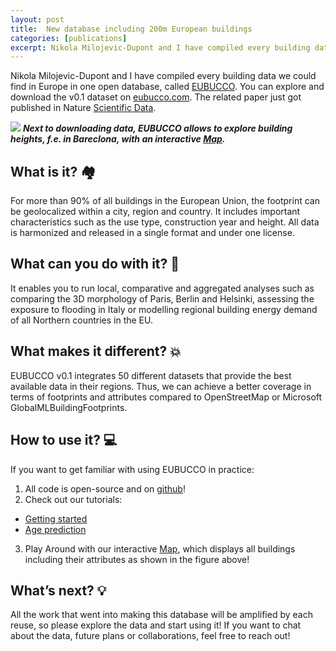 ```yaml
---
layout: post
title:  New database including 200m European buildings
categories: [publications]
excerpt: Nikola Milojevic-Dupont and I have compiled every building data we could find in Europe in one open database, called EUBUCCO...
---
```


Nikola Milojevic-Dupont and I have compiled every building data we could find in Europe in one open database, called [EUBUCCO](https://www.eubucco.com). You can explore and download the v0.1 dataset on [eubucco.com](https://www.eubucco.com). The related paper just got published in Nature [Scientific Data](https://rdcu.be/c71ZD).  

![](/images/eubucco.png)
***Next to downloading data, EUBUCCO allows to explore building heights, f.e. in Bareclona, with an interactive [Map](https://eubucco.com/data/map).***

## What is it? 🏘 
For more than 90% of all buildings in the European Union, the footprint can be geolocalized within a city, region and country. It includes important characteristics such as the use type, construction year and height. All data is harmonized and released in a single format and under one license.

## What can you do with it? 📝   
It enables you to run local, comparative and aggregated analyses such as comparing the 3D morphology of Paris, Berlin and Helsinki, assessing the exposure to flooding in Italy or modelling regional building energy demand of all Northern countries in the EU.

## What makes it different? 💥 
EUBUCCO v0.1 integrates 50 different datasets that provide the best available data in their regions. Thus, we can achieve a better coverage in terms of footprints and attributes compared to OpenStreetMap or Microsoft GlobalMLBuildingFootprints.

## How to use it? 💻
If you want to get familiar with using EUBUCCO in practice:    
1. All code is open-source and on [github](https://github.com/ai4up/eubucco)!   
2. Check out our tutorials:   
* [Getting started](https://eubucco.com/tutorials/getting_started)   
* [Age prediction](https://eubucco.com/tutorials/predicting_age)   
3. Play Around with our interactive [Map](https://eubucco.com/data/map), which displays all buildings including their attributes as shown in the figure above!   
   
## What’s next? 💡 
All the work that went into making this database will be amplified by each reuse, so please explore the data and start using it! If you want to chat about the data, future plans or collaborations, feel free to reach out!


